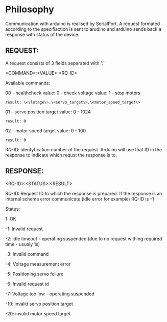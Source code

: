 # Philosophy
Communication with arduino is realised by SerialPort. A request formated according to the specifiaction is sent to arudino and arduino sends back a response with status of the device.

## REQUEST:

A request consists of 3 fields separated with ':'

\<COMMAND\>:\<VALUE\>:\<RQ-ID\>

Available commands:

00 - healthcheck
    value: 0 - check voltage
    value: 1 - stop motors

    result: \<vlotage\>,\<servo_target\>,\<motor_speed_target\>

01 - servo position target
    value: 0 - 1024

    result: 0

02 - motor speed target
    value: 0 - 100

    result: 0

RQ-ID: identyfication number of the request. Arduino will use that ID in the response to indicate which requst the response is to.

## RESPONSE:

\<RQ-ID\>:\<STATUS\>:\<RESULT\>

RQ-ID: Request ID to which the response is prepared. If the response is an internal schema error communicate (idle error for example) RQ-ID is -1

Status:

1: OK

-1: Invalid request

-2: idle timeout - operating suspended (due to no request withing required time - usualy 1s)

-3: Invalid command

-4: Voltage measurement error

-5: Positioning servo feilure

-6: Invalid request id

-7: Voltage too low - operating suspended

-10: invalid servo position target

-20: invalid motor speed target
